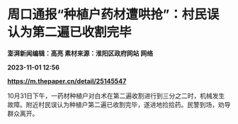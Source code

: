 # 周口通报“种植户药材遭哄抢”：村民误认为第二遍已收割完毕
**澎湃新闻编辑：高亮 素材来源：淮阳区政府网站 网络**

**2023-11-01 12:56**

**https://m.thepaper.cn/detail/25145547**

10月31日下午，一药材种植户对白术在第二遍收割进行到三分之二时，机械发生故障。附近村民误认为种植户第二遍已收割完毕，遂进地捡拾药。民警到场，劝导群众离开。